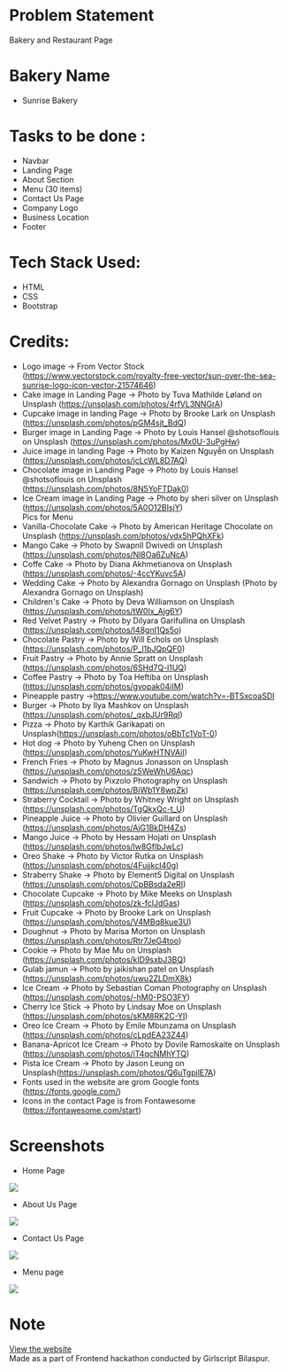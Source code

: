# Problem Statement
Bakery and Restaurant Page

# Bakery Name
- Sunrise Bakery

# Tasks to be done :
- Navbar 
- Landing Page 
- About Section
- Menu (30 items)
- Contact Us Page
- Company Logo 
- Business Location
- Footer 

# Tech Stack Used:
- HTML
- CSS
- Bootstrap

# Credits:
- Logo image -> From Vector Stock (https://www.vectorstock.com/royalty-free-vector/sun-over-the-sea-sunrise-logo-icon-vector-21574646)
- Cake image in Landing Page -> Photo by Tuva Mathilde Løland on Unsplash (https://unsplash.com/photos/4rfVL3NNGrA)
- Cupcake image in landing Page -> Photo by Brooke Lark on Unsplash (https://unsplash.com/photos/pGM4sjt_BdQ)
- Burger image in Landing Page -> Photo by Louis Hansel @shotsoflouis on Unsplash (https://unsplash.com/photos/Mx0U-3uPgHw)
- Juice image in landing Page -> Photo by Kaizen Nguyễn on Unsplash (https://unsplash.com/photos/jcLcWL8D7AQ)
- Chocolate image in Landing Page -> Photo by Louis Hansel @shotsoflouis on Unsplash (https://unsplash.com/photos/8N5YoFTDak0)
- Ice Cream image in Landing Page -> Photo by sheri silver on Unsplash (https://unsplash.com/photos/5A0O12BIsjY)</br>
Pics for Menu
- Vanilla-Chocolate Cake -> Photo by American Heritage Chocolate on Unsplash (https://unsplash.com/photos/vdx5hPQhXFk)
- Mango Cake -> Photo by SwapnIl Dwivedi on Unsplash (https://unsplash.com/photos/Nl8Oa6ZuNcA)
- Coffe Cake -> Photo by Diana Akhmetianova on Unsplash (https://unsplash.com/photos/-4ccYKuvc5A)
- Wedding Cake -> Photo by Alexandra Gornago on Unsplash (Photo by Alexandra Gornago on Unsplash)
- Children's Cake -> Photo by Deva Williamson on Unsplash (https://unsplash.com/photos/tW0Ix_Ajg6Y)
- Red Velvet Pastry -> Photo by Dilyara Garifullina on Unsplash (https://unsplash.com/photos/I48gnI1Qs5o)
- Chocolate Pastry -> Photo by Will Echols on Unsplash (https://unsplash.com/photos/P_l1bJQpQF0)
- Fruit Pastry -> Photo by Annie Spratt on Unsplash (https://unsplash.com/photos/6SHd7Q-l1UQ)
- Coffee Pastry -> Photo by Toa Heftiba on Unsplash (https://unsplash.com/photos/gvopak04iIM)
- Pineapple pastry ->https://www.youtube.com/watch?v=-BTSxcoaSDI
- Burger -> Photo by Ilya Mashkov on Unsplash (https://unsplash.com/photos/_qxbJUr9RqI)
- Pizza -> Photo by Karthik Garikapati on Unsplash(https://unsplash.com/photos/oBbTc1VoT-0)
- Hot dog -> Photo by Yuheng Chen on Unsplash (https://unsplash.com/photos/YuKwHTNVAiI)
- French Fries -> Photo by Magnus Jonasson on Unsplash (https://unsplash.com/photos/z5WeWhU6Aqc)
- Sandwich -> Photo by Pixzolo Photography on Unsplash (https://unsplash.com/photos/BiWb1Y8wpZk)
- Straberry Cocktail -> Photo by Whitney Wright on Unsplash (https://unsplash.com/photos/TgQkxQc-t_U)
- Pineapple Juice -> Photo by Olivier Guillard on Unsplash (https://unsplash.com/photos/AjG1BkDH4Zs)
- Mango Juice -> Photo by Hessam Hojati on Unsplash (https://unsplash.com/photos/lw8GflbJwLc)
- Oreo Shake -> Photo by Victor Rutka on Unsplash (https://unsplash.com/photos/4FujjkcI40g)
- Straberry Shake -> Photo by Element5 Digital on Unsplash (https://unsplash.com/photos/CpBBsda2eRI)
- Chocolate Cupcake -> Photo by Mike Meeks on Unsplash (https://unsplash.com/photos/zk-fclJdGas)
- Fruit Cupcake -> Photo by Brooke Lark on Unsplash (https://unsplash.com/photos/V4MBq8kue3U)
- Doughnut -> Photo by Marisa Morton on Unsplash (https://unsplash.com/photos/Rtr7JeG4too)
- Cookie -> Photo by Mae Mu on Unsplash (https://unsplash.com/photos/kID9sxbJ3BQ)
- Gulab jamun -> Photo by jaikishan patel on Unsplash (https://unsplash.com/photos/uwu2ZLDmX8k)
- Ice Cream -> Photo by  Sebastian Coman Photography  on Unsplash (https://unsplash.com/photos/-hM0-PSO3FY)
- Cherry Ice Stick -> Photo by Lindsay Moe on Unsplash (https://unsplash.com/photos/sKM8RK2C-YI)
- Oreo Ice Cream -> Photo by Emile Mbunzama on Unsplash (https://unsplash.com/photos/cLpdEA23Z44)
- Banana-Apricot Ice Cream -> Photo by Dovile Ramoskaite on Unsplash (https://unsplash.com/photos/iT4qcNMhYTQ)
- Pista Ice Cream -> Photo by Jason Leung on Unsplash(https://unsplash.com/photos/Q6uTgpjlE7A)
- Fonts used in the website are grom Google fonts (https://fonts.google.com/)
- Icons in the contact Page is from Fontawesome (https://fontawesome.com/start)

# Screenshots 

- Home Page

<img src="https://user-images.githubusercontent.com/56690856/87876029-cbff5b80-c9f2-11ea-9361-60a29f95207a.png" >

- About Us Page

<img src="https://user-images.githubusercontent.com/56690856/87876034-cf92e280-c9f2-11ea-939f-6522a07b9be6.png" >

- Contact Us Page

<img src="https://user-images.githubusercontent.com/56690856/87876083-3d3f0e80-c9f3-11ea-8df6-98aaf6e88478.png">

- Menu page

<img src="https://user-images.githubusercontent.com/56690856/87876055-efc2a180-c9f2-11ea-8847-bd3c96cea098.png">

# Note
[View the website]( https://sapna2001.github.io/Bakery-Webpage/)</br>
Made as a part of Frontend hackathon conducted by Girlscript Bilaspur.



